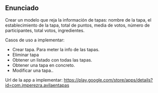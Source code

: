 ## Enunciado

Crear un modelo que reja la información de tapas: nombre de la tapa, el establecimiento de la tapa, total de puntos, media de votos, número de participantes, total votos, ingredientes.

Casos de uso a implementar:

- Crear tapa. Para meter la info de las tapas.
- Eliminar tapa
- Obtener un listado con todas las tapas.
- Obtener una tapa en concreto.
- Modificar una tapa..

Url de la app a implementar: https://play.google.com/store/apps/details?id=com.jmperezra.avilaentapas